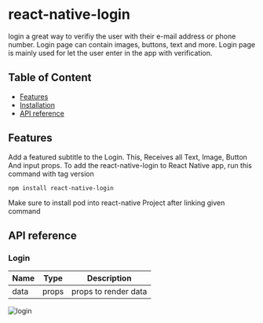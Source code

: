 # react-native-login

login a great way to verifiy the user with their e-mail address or phone number. Login page can contain images, buttons, text and more. Login page is mainly used for let the user enter in the app with verification.

## Table of Content

- [Features](#features)
- [Installation](#installation)
- [API reference](#api-reference)

## Features

Add a featured subtitle to the Login. This, Receives all Text, Image, Button And input props.
To add the react-native-login to React Native app, run this command with tag version

```
npm install react-native-login
```

Make sure to install pod into react-native Project after linking given command

## API reference

### Login

| Name | Type  | Description          |
| ---- | ----- | -------------------- |
| data | props | props to render data |

![login](https://user-images.githubusercontent.com/24438876/205597182-20924c5e-0db0-40d3-97a5-4a8f293a69b7.png)
